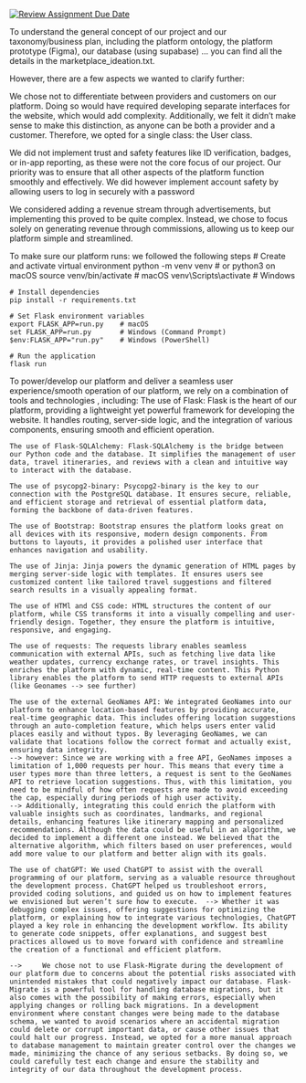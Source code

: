 [![Review Assignment Due Date](https://classroom.github.com/assets/deadline-readme-button-22041afd0340ce965d47ae6ef1cefeee28c7c493a6346c4f15d667ab976d596c.svg)](https://classroom.github.com/a/YzI0i2Iu)

To understand the general concept of our project and our taxonomy/business plan, including the platform ontology, the platform prototype (Figma), our database (using supabase) ... you can find all the details in the marketplace_ideation.txt.

However, there are a few aspects we wanted to clarify further:

We chose not to differentiate between providers and customers on our platform. Doing so would have required developing separate interfaces for the website, which would add complexity. Additionally, we felt it didn’t make sense to make this distinction, as anyone can be both a provider and a customer. Therefore, we opted for a single class: the User class.

We did not implement trust and safety features like ID verification, badges, or in-app reporting, as these were not the core focus of our project. Our priority was to ensure that all other aspects of the platform function smoothly and effectively. We did however implement account safety by allowing users to log in securely with a password

We considered adding a revenue stream through advertisements, but implementing this proved to be quite complex. Instead, we chose to focus solely on generating revenue through commissions, allowing us to keep our platform simple and streamlined.

To make sure our platform runs: we followed the following steps
    # Create and activate virtual environment
    python -m venv venv        # or python3 on macOS
    source venv/bin/activate   # macOS
    venv\Scripts\activate      # Windows

    # Install dependencies
    pip install -r requirements.txt

    # Set Flask environment variables
    export FLASK_APP=run.py    # macOS
    set FLASK_APP=run.py       # Windows (Command Prompt)
    $env:FLASK_APP="run.py"    # Windows (PowerShell)

    # Run the application
    flask run

To power/develop our platform and deliver a seamless user experience/smooth operation of our platform, we rely on a combination of tools and technologies , including:
    The use of Flask: Flask is the heart of our platform, providing a lightweight yet powerful framework for developing the website. It handles routing, server-side logic, and the integration of various components, ensuring smooth and efficient operation.

    The use of Flask-SQLAlchemy: Flask-SQLAlchemy is the bridge between our Python code and the database. It simplifies the management of user data, travel itineraries, and reviews with a clean and intuitive way to interact with the database.

    The use of psycopg2-binary: Psycopg2-binary is the key to our connection with the PostgreSQL database. It ensures secure, reliable, and efficient storage and retrieval of essential platform data, forming the backbone of data-driven features.

    The use of Bootstrap: Bootstrap ensures the platform looks great on all devices with its responsive, modern design components. From buttons to layouts, it provides a polished user interface that enhances navigation and usability.

    The use of Jinja: Jinja powers the dynamic generation of HTML pages by merging server-side logic with templates. It ensures users see customized content like tailored travel suggestions and filtered search results in a visually appealing format.

    The use of HTMl and CSS code: HTML structures the content of our platform, while CSS transforms it into a visually compelling and user-friendly design. Together, they ensure the platform is intuitive, responsive, and engaging.

    The use of requests: The requests library enables seamless communication with external APIs, such as fetching live data like weather updates, currency exchange rates, or travel insights. This enriches the platform with dynamic, real-time content. This Python library enables the platform to send HTTP requests to external APIs (like Geonames --> see further)

    The use of the external GeoNames API: We integrated GeoNames into our platform to enhance location-based features by providing accurate, real-time geographic data. This includes offering location suggestions through an auto-completion feature, which helps users enter valid places easily and without typos. By leveraging GeoNames, we can validate that locations follow the correct format and actually exist, ensuring data integrity. 
    --> however: Since we are working with a free API, GeoNames imposes a limitation of 1,000 requests per hour. This means that every time a user types more than three letters, a request is sent to the GeoNames API to retrieve location suggestions. Thus, with this limitation, you need to be mindful of how often requests are made to avoid exceeding the cap, especially during periods of high user activity. 
    --> Additionally, integrating this could enrich the platform with valuable insights such as coordinates, landmarks, and regional details, enhancing features like itinerary mapping and personalized recommendations. Although the data could be useful in an algorithm, we decided to implement a different one instead. We believed that the alternative algorithm, which filters based on user preferences, would add more value to our platform and better align with its goals.

    The use of chatGPT: We used ChatGPT to assist with the overall programming of our platform, serving as a valuable resource throughout the development process. ChatGPT helped us troubleshoot errors, provided coding solutions, and guided us on how to implement features we envisioned but weren’t sure how to execute.  --> Whether it was debugging complex issues, offering suggestions for optimizing the platform, or explaining how to integrate various technologies, ChatGPT played a key role in enhancing the development workflow. Its ability to generate code snippets, offer explanations, and suggest best practices allowed us to move forward with confidence and streamline the creation of a functional and efficient platform.

    -->     We chose not to use Flask-Migrate during the development of our platform due to concerns about the potential risks associated with unintended mistakes that could negatively impact our database. Flask-Migrate is a powerful tool for handling database migrations, but it also comes with the possibility of making errors, especially when applying changes or rolling back migrations. In a development environment where constant changes were being made to the database schema, we wanted to avoid scenarios where an accidental migration could delete or corrupt important data, or cause other issues that could halt our progress. Instead, we opted for a more manual approach to database management to maintain greater control over the changes we made, minimizing the chance of any serious setbacks. By doing so, we could carefully test each change and ensure the stability and integrity of our data throughout the development process.
